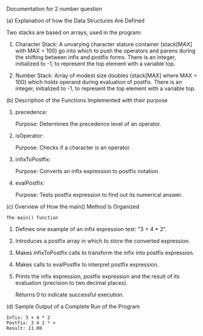 Documentation for 2 number question


(a) Explanation of how the Data Structures Are Defined

Two stacks are based on arrays, used in the program:

   1. Character Stack: A unvarying character stature container (stack[MAX] with MAX = 100) go into which to push the operators and parens during the shifting between infix and postfix forms. There is an integer, initialized to -1, to represent the top element with a variable top.

   2. Number Stack: Array of modest size doubles (stack[MAX] where MAX = 100) which holds operand during evaluation of postfix. There is an integer, initialized to -1, to represent the top element with a variable top.


(b) Description of the Functions Implemented with their purpose

1. precedence:
   
   Purpose: Determines the precedence level of an operator.

2. isOperator:
   
   Purpose: Checks if a character is an operator.

3. infixToPostfix:
   
   Purpose: Converts an infix expression to postfix notation.

4. evalPostfix:
   
   Purpose: Tests postfix expression to find out its numerical answer.


(c) Overview of How the main() Method Is Organized

    The main() function

1. Defines one example of an infix expression test: "3 + 4 * 2".

2. Introduces a postfix array in which to store the converted expression.

3. Makes infixToPostfix calls to transform the infix into postfix expression.

4. Makes calls to evalPostfix to interpret postfix expression.

5. Prints the infix expression, postfix expression and the result of its evaluation (precision to two decimal places).

    Returns 0 to indicate successful execution.

   

(d) Sample Output of a Complete Run of the Program

    Infix: 3 + 4 * 2
    Postfix: 3 4 2 * +
    Result: 11.00





